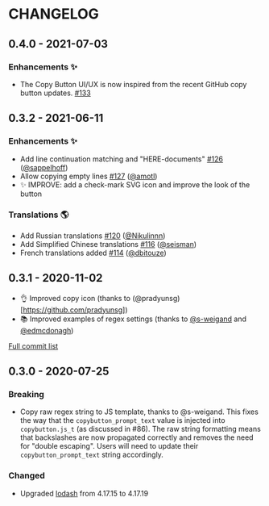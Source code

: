 # CHANGELOG

## 0.4.0 - 2021-07-03

### Enhancements ✨
* The Copy Button UI/UX is now inspired from the recent GitHub copy button updates. [#133](https://github.com/executablebooks/sphinx-copybutton/pull/133)

## 0.3.2 - 2021-06-11

### Enhancements ✨
* Add line continuation matching and "HERE-documents" [#126](https://github.com/executablebooks/sphinx-copybutton/pull/126) ([@sappelhoff](https://github.com/sappelhoff))
* Allow copying empty lines [#127](https://github.com/executablebooks/sphinx-copybutton/pull/127) ([@amotl](https://github.com/amotl))
* ✨ IMPROVE: add a check-mark SVG icon and improve the look of the button

### Translations 🌎
* Add Russian translations [#120](https://github.com/executablebooks/sphinx-copybutton/pull/120) ([@Nikulinnn](https://github.com/Nikulinnn))
* Add Simplified Chinese translations [#116](https://github.com/executablebooks/sphinx-copybutton/pull/116) ([@seisman](https://github.com/seisman))
* French translations added [#114](https://github.com/executablebooks/sphinx-copybutton/pull/114) ([@dbitouze](https://github.com/dbitouze))

## 0.3.1 - 2020-11-02

- 👌 Improved copy icon (thanks to (@pradyunsg)[https://github.com/pradyunsg])
- 📚 Improved examples of regex settings (thanks to [@s-weigand](https://github.com/s-weigand) and [@edmcdonagh](https://github.com/edmcdonagh))

[Full commit list](https://github.com/executablebooks/sphinx-copybutton/compare/v0.3.0...852a9468f1d9e7e12e2c6c90394e8029d571bc14)

## 0.3.0 - 2020-07-25

### Breaking

- Copy raw regex string to JS template, thanks to @s-weigand.
  This fixes the way that the `copybutton_prompt_text` value is injected into `copybutton.js_t` (as discussed in #86).
  The raw string formatting means that backslashes are now propagated correctly and removes the need for "double escaping".
  Users will need to update their `copybutton_prompt_text` string accordingly.

### Changed

- Upgraded [lodash](https://github.com/lodash/lodash) from 4.17.15 to 4.17.19
